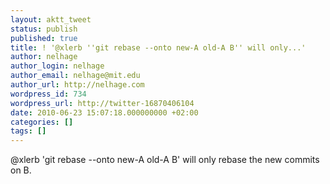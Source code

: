 ```yaml
---
layout: aktt_tweet
status: publish
published: true
title: ! '@xlerb ''git rebase --onto new-A old-A B'' will only...'
author: nelhage
author_login: nelhage
author_email: nelhage@mit.edu
author_url: http://nelhage.com
wordpress_id: 734
wordpress_url: http://twitter-16870406104
date: 2010-06-23 15:07:18.000000000 +02:00
categories: []
tags: []
---
```

@xlerb 'git rebase --onto new-A old-A B' will only rebase the new commits on B.
